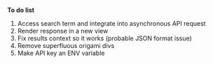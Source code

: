 **To do list**

1. Access search term and integrate into asynchronous API request
2. Render response in a new view
3. Fix results context so it works (probable JSON format issue)
4. Remove superfluous origami divs
5. Make API key an ENV variable
